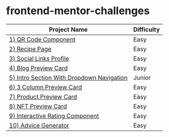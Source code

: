 # frontend-mentor-challenges

| Project Name                                                                                                             | Difficulty |
| ------------------------------------------------------------------------------------------------------------------------ | ---------- |
| [1) QR Code Component](https://beautiful-taffy-1baac0.netlify.app/)                                                      | Easy       |
| [2) Recipe Page](https://tangerine-pavlova-e98c41.netlify.app/)                                                          | Easy       |
| [3) Social Links Profile](https://66d5ace4d92965094457092e--fastidious-stroopwafel-1ef3c2.netlify.app/)                  | Easy       |
| [4) Blog Preview Card](https://66d5c63cdfc56612299f8973--zingy-hummingbird-dcf0ed.netlify.app/)                          | Easy       |
| [5) Intro Section With Dropdown Navigation](https://66d6b0cd668125cca112df24--fastidious-frangipane-9ee417.netlify.app/) | Junior     |
| [6) 3 Column Preview Card](https://66d6f697176d691d1741131d--cerulean-mermaid-b1a3a4.netlify.app/)                       | Easy       |
| [7) Product Preview Card](https://66d75dbcafb800a1081e3a43--eloquent-dusk-7e9384.netlify.app/)                           | Easy       |
| [8) NFT Preview Card](https://66d8af18fe09141ea450f13c--beamish-pika-0dc3cd.netlify.app/)                                | Easy       |
| [9) Interactive Rating Component](https://66da9f9490eba41718bcd4bb--mellow-souffle-bc42db.netlify.app/)                  | Easy       |
| [10) Advice Generator](https://react-api-deploy.vercel.app/)                                                             | Easy       |
